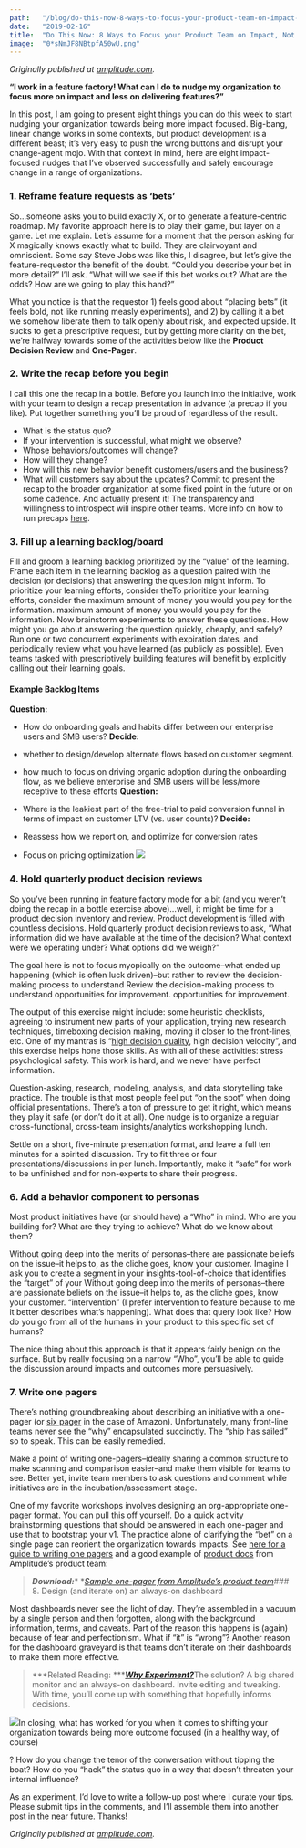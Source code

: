 ```yaml
---
path:	"/blog/do-this-now-8-ways-to-focus-your-product-team-on-impact-not-features"
date:	"2019-02-16"
title:	"Do This Now: 8 Ways to Focus your Product Team on Impact, Not Features"
image:	"0*sNmJF8NBtpfA50wU.png"
---
```


*Originally published at *[*amplitude.com*](https://amplitude.com/blog/focus-product-team-on-impact)*.*

**“I work in a feature factory! What can I do to nudge my organization to focus more on impact and less on delivering features?”**

In this post, I am going to present eight things you can do this week to start nudging your organization towards being more impact focused. Big-bang, linear change works in some contexts, but product development is a different beast; it’s very easy to push the wrong buttons and disrupt your change-agent mojo. With that context in mind, here are eight impact-focused nudges that I’ve observed successfully and safely encourage change in a range of organizations.

### 1. Reframe feature requests as ‘bets’

So…someone asks you to build exactly X, or to generate a feature-centric roadmap. My favorite approach here is to play their game, but layer on a game. Let me explain. Let’s assume for a moment that the person asking for X magically knows exactly what to build. They are clairvoyant and omniscient. Some say Steve Jobs was like this, I disagree, but let’s give the feature-requestor the benefit of the doubt. “Could you describe your bet in more detail?” I’ll ask. “What will we see if this bet works out? What are the odds? How are we going to play this hand?”

What you notice is that the requestor 1) feels good about “placing bets” (it feels bold, not like running measly experiments), and 2) by calling it a bet we somehow liberate them to talk openly about risk, and expected upside. It sucks to get a prescriptive request, but by getting more clarity on the bet, we’re halfway towards some of the activities below like the **Product Decision Review** and **One-Pager**.

### 2. Write the recap before you begin

I call this one the recap in a bottle. Before you launch into the initiative, work with your team to design a recap presentation in advance (a precap if you like). Put together something you’ll be proud of regardless of the result.

* What is the status quo?
* If your intervention is successful, what might we observe?
* Whose behaviors/outcomes will change?
* How will they change?
* How will this new behavior benefit customers/users and the business?
* What will customers say about the updates?
Commit to present the recap to the broader organization at some fixed point in the future or on some cadence. And actually present it! The transparency and willingness to introspect will inspire other teams. More info on how to run precaps [here](https://medium.com/@johnpcutler/beat-the-feature-factory-run-pre-cap-design-studios-725d1c83ecd7).

### 3. Fill up a learning backlog/board

Fill and groom a learning backlog prioritized by the “value” of the learning. Frame each item in the learning backlog as a question paired with the decision (or decisions) that answering the question might inform. To prioritize your learning efforts, consider theTo prioritize your learning efforts, consider the maximum amount of money you would you pay for the information. maximum amount of money you would you pay for the information. Now brainstorm experiments to answer these questions. How might you go about answering the question quickly, cheaply, and safely? Run one or two concurrent experiments with expiration dates, and periodically review what you have learned (as publicly as possible). Even teams tasked with prescriptively building features will benefit by explicitly calling out their learning goals.

#### Example Backlog Items

**Question:**

* How do onboarding goals and habits differ between our enterprise users and SMB users?
**Decide:**

* whether to design/develop alternate flows based on customer segment.
* how much to focus on driving organic adoption during the onboarding flow, as we believe enterprise and SMB users will be less/more receptive to these efforts
**Question:**

* Where is the leakiest part of the free-trial to paid conversion funnel in terms of impact on customer LTV (vs. user counts)?
**Decide:**

* Reassess how we report on, and optimize for conversion rates
* Focus on pricing optimization
![](/images/0*sNmJF8NBtpfA50wU.png)

### 4. Hold quarterly product decision reviews

So you’ve been running in feature factory mode for a bit (and you weren’t doing the recap in a bottle exercise above)…well, it might be time for a product decision inventory and review. Product development is filled with countless decisions. Hold quarterly product decision reviews to ask, “What information did we have available at the time of the decision? What context were we operating under? What options did we weigh?”

The goal here is not to focus myopically on the outcome–what ended up happening (which is often luck driven)–but rather to review the decision-making process to understand Review the decision-making process to understand opportunities for improvement. opportunities for improvement.

The output of this exercise might include: some heuristic checklists, agreeing to instrument new parts of your application, trying new research techniques, timeboxing decision making, moving it closer to the front-lines, etc. One of my mantras is “[high decision quality](https://www.nap.edu/read/10566/chapter/5#13), high decision velocity”, and this exercise helps hone those skills. As with all of these activities: stress psychological safety. This work is hard, and we never have perfect information.

Question-asking, research, modeling, analysis, and data storytelling take practice. The trouble is that most people feel put “on the spot” when doing official presentations. There’s a ton of pressure to get it right, which means they play it safe (or don’t do it at all). One nudge is to organize a regular cross-functional, cross-team insights/analytics workshopping lunch.

Settle on a short, five-minute presentation format, and leave a full ten minutes for a spirited discussion. Try to fit three or four presentations/discussions in per lunch. Importantly, make it “safe” for work to be unfinished and for non-experts to share their progress.

### 6. Add a behavior component to personas

Most product initiatives have (or should have) a “Who” in mind. Who are you building for? What are they trying to achieve? What do we know about them?

Without going deep into the merits of personas–there are passionate beliefs on the issue–it helps to, as the cliche goes, know your customer. Imagine I ask you to create a segment in your insights-tool-of-choice that identifies the “target” of your Without going deep into the merits of personas–there are passionate beliefs on the issue–it helps to, as the cliche goes, know your customer. “intervention” (I prefer intervention to feature because to me it better describes what’s happening). What does that query look like? How do you go from all of the humans in your product to this specific set of humans?

The nice thing about this approach is that it appears fairly benign on the surface. But by really focusing on a narrow “Who”, you’ll be able to guide the discussion around impacts and outcomes more persuasively.

### 7. Write one pagers

There’s nothing groundbreaking about describing an initiative with a one-pager (or [six pager](https://www.cnbc.com/2018/04/23/what-jeff-bezos-learned-from-requiring-6-page-memos-at-amazon.html) in the case of Amazon). Unfortunately, many front-line teams never see the “why” encapsulated succinctly. The “ship has sailed” so to speak. This can be easily remedied.

Make a point of writing one-pagers–ideally sharing a common structure to make scanning and comparison easier–and make them visible for teams to see. Better yet, invite team members to ask questions and comment while initiatives are in the incubation/assessment stage.

One of my favorite workshops involves designing an org-appropriate one-pager format. You can pull this off yourself. Do a quick activity brainstorming questions that should be answered in each one-pager and use that to bootstrap your v1. The practice alone of clarifying the “bet” on a single page can reorient the organization towards impacts. See [here for a guide to writing one pagers](https://medium.com/@johnpcutler/great-one-pagers-592ebbaf80ec) and a good example of [product docs](https://amplitude.com/blog/2018/02/27/product-docs) from Amplitude’s product team:


> ***Download:**** *[*Sample one-pager from Amplitude’s product team*](https://assets.ctfassets.net/vrkkgjbn4fsk/7IJU3TeQcBjQHlsjFEh8kg/0f1dcac40c20e5b4858c55f73ed6ba4b/Example-1-pager-Amplitude.pdf)### 8. Design (and iterate on) an always-on dashboard

Most dashboards never see the light of day. They’re assembled in a vacuum by a single person and then forgotten, along with the background information, terms, and caveats. Part of the reason this happens is (again) because of fear and perfectionism. What if “it” is “wrong”? Another reason for the dashboard graveyard is that teams don’t iterate on their dashboards to make them more effective.


> ***Related Reading: ***[***Why Experiment?***](https://amplitude.com/blog/why-experiment)The solution? A big shared monitor and an always-on dashboard. Invite editing and tweaking. With time, you’ll come up with something that hopefully informs decisions.

![](/images/1*teR1yE2bdfGeayTWVTZ-Vg.jpeg)In closing, what has worked for you when it comes to shifting your organization towards being more outcome focused (in a healthy way, of course)

? How do you change the tenor of the conversation without tipping the boat? How do you “hack” the status quo in a way that doesn’t threaten your internal influence?

As an experiment, I’d love to write a follow-up post where I curate your tips. Please submit tips in the comments, and I’ll assemble them into another post in the near future. Thanks!

*Originally published at *[*amplitude.com*](https://amplitude.com/blog/focus-product-team-on-impact)*.*


